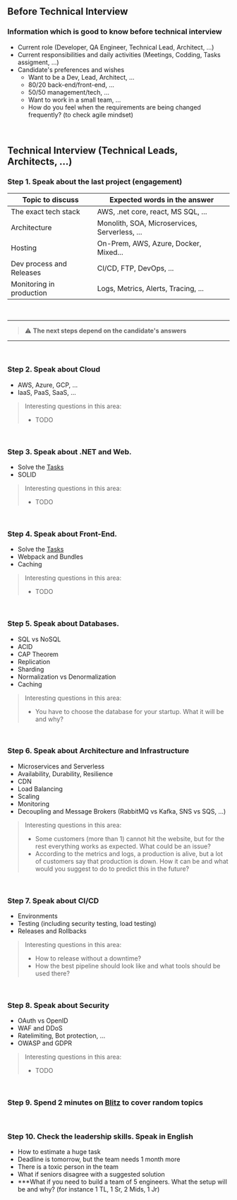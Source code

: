 ## Before Technical Interview

### Information which is good to know before technical interview

* Current role (Developer, QA Engineer, Technical Lead, Architect, ...)
* Current responsibilities and daily activities (Meetings, Codding, Tasks assigment, ...)
* Candidate's preferences and wishes
    * Want to be a Dev, Lead, Architect, ...
    * 80/20 back-end/front-end, ...
    * 50/50 management/tech, ...
    * Want to work in a small team, ...
    * How do you feel when the requirements are being changed frequently? (to check agile mindset)

<br>

## Technical Interview (Technical Leads, Architects, ...)

### Step 1. Speak about the last project (engagement)

| Topic to discuss  | Expected words in the answer |
| -------------------- | ------------------------- |
| The exact tech stack | AWS, .net core, react, MS SQL, ... |
| Architecture | Monolith, SOA, Microservices, Serverless, ... |
| Hosting | On-Prem, AWS, Azure, Docker, Mixed... |
| Dev process and Releases | CI/CD, FTP, DevOps, ... |
| Monitoring in production | Logs, Metrics, Alerts, Tracing, ... |

<br>

---
> :warning: **The next steps depend on the candidate's answers**
---
<br>

### Step 2. Speak about Cloud

* AWS, Azure, GCP, ...
* IaaS, PaaS, SaaS, ...

> Interesting questions in this area:
> * TODO

<br>

### Step 3. Speak about .NET and Web.

* Solve the [Tasks](c-sharp-questions.cs)
* SOLID

> Interesting questions in this area:
> * TODO

<br>

### Step 4. Speak about Front-End.

* Solve the [Tasks](js-questions.js)
* Webpack and Bundles
* Caching

> Interesting questions in this area:
> * TODO

<br>

### Step 5. Speak about Databases.

* SQL vs NoSQL
* ACID
* CAP Theorem
* Replication
* Sharding
* Normalization vs Denormalization
* Caching

> Interesting questions in this area:
> * You have to choose the database for your startup. What it will be and why?

<br>

### Step 6. Speak about Architecture and Infrastructure

* Microservices and Serverless
* Availability, Durability, Resilience
* CDN
* Load Balancing
* Scaling
* Monitoring
* Decoupling and Message Brokers (RabbitMQ vs Kafka, SNS vs SQS, ...)

> Interesting questions in this area:
> * Some customers (more than 1) cannot hit the website, but for the rest everything works as expected. What could be an issue?
> * According to the metrics and logs, a production is alive, but a lot of customers say that production is down. How it can be and what would you suggest to do to predict this in the future?

<br>

### Step 7. Speak about CI/CD

* Environments
* Testing (including security testing, load testing)
* Releases and Rollbacks

> Interesting questions in this area:
> * How to release without a downtime?
> * How the best pipeline should look like and what tools should be used there?

<br>

### Step 8. Speak about Security

* OAuth vs OpenID
* WAF and DDoS
* Ratelimiting, Bot protection, ...
* OWASP and GDPR

> Interesting questions in this area:
> * TODO

<br>

### Step 9. Spend 2 minutes on [Blitz](blitz.txt) to cover random topics

<br>

### Step 10. Check the leadership skills. Speak in English

* How to estimate a huge task
* Deadline is tomorrow, but the team needs 1 month more
* There is a toxic person in the team
* What if seniors disagree with a suggested solution
* ***What if you need to build a team of 5 engineers. What the setup will be and why? (for instance 1 TL, 1 Sr, 2 Mids,
  1 Jr)